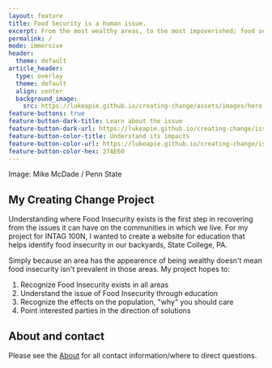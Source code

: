 ```yaml
---
layout: feature
title: Food Security is a human issue.
excerpt: From the most wealthy areas, to the most impoverished; food security affects all of us. Even in our own community of State College, PA. 
permalink: /
mode: immersive
header:
  theme: default
article_header:
  type: overlay
  theme: default
  align: center
  background_image:
    src: https://lukeapie.github.io/creating-change/assets/images/hero.png
feature-buttons: true
feature-button-dark-title: Learn about the issue
feature-button-dark-url: https://lukeapie.github.io/creating-change/iss/learn
feature-button-color-title: Understand its impacts
feature-button-color-url: https://lukeapie.github.io/creating-change/iss/externalities
feature-button-color-hex: 27AE60
---
```


Image: Mike McDade / Penn State

## My Creating Change Project
Understanding where Food Insecurity exists is the first step in recovering from the issues it can have on the communities in which we live. For my project for INTAG 100N, I wanted to create a website for education that helps identify food insecurity in our backyards, State College, PA.

Simply because an area has the appearence of being wealthy doesn't mean food insecurity isn't prevalent in those areas. My project hopes to:
1. Recognize Food Insecurity exists in all areas
2. Understand the issue of Food Insecurity through education
3. Recognize the effects on the population, "why" you should care
4. Point interested parties in the direction of solutions

## About and contact
Please see the [About](https://lukeapie.github.io/creating-change/about) for all contact information/where to direct questions.